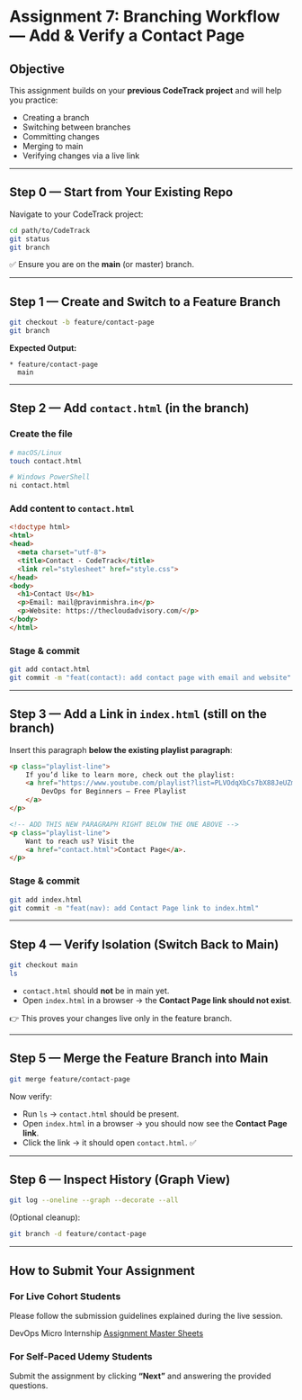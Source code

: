 # Assignment 7: Branching Workflow — Add & Verify a Contact Page

## Objective
This assignment builds on your **previous CodeTrack project** and will help you practice:  
- Creating a branch  
- Switching between branches  
- Committing changes  
- Merging to main  
- Verifying changes via a live link  

---

## Step 0 — Start from Your Existing Repo
Navigate to your CodeTrack project:
```bash
cd path/to/CodeTrack
git status
git branch
````

✅ Ensure you are on the **main** (or master) branch.

---

## Step 1 — Create and Switch to a Feature Branch

```bash
git checkout -b feature/contact-page
git branch
```

**Expected Output:**

```
* feature/contact-page
  main
```

---

## Step 2 — Add `contact.html` (in the branch)

### Create the file

```bash
# macOS/Linux
touch contact.html

# Windows PowerShell
ni contact.html
```

### Add content to `contact.html`

```html
<!doctype html>
<html>
<head>
  <meta charset="utf-8">
  <title>Contact - CodeTrack</title>
  <link rel="stylesheet" href="style.css">
</head>
<body>
  <h1>Contact Us</h1>
  <p>Email: mail@pravinmishra.in</p>
  <p>Website: https://thecloudadvisory.com/</p>
</body>
</html>
```

### Stage & commit

```bash
git add contact.html
git commit -m "feat(contact): add contact page with email and website"
```

---

## Step 3 — Add a Link in `index.html` (still on the branch)

Insert this paragraph **below the existing playlist paragraph**:

```html
<p class="playlist-line">
    If you’d like to learn more, check out the playlist:
    <a href="https://www.youtube.com/playlist?list=PLVOdqXbCs7bX88JeUZmK4fKTq2hJ5VS89" target="_blank">
        DevOps for Beginners – Free Playlist
    </a>
</p>

<!-- ADD THIS NEW PARAGRAPH RIGHT BELOW THE ONE ABOVE -->
<p class="playlist-line">
    Want to reach us? Visit the
    <a href="contact.html">Contact Page</a>.
</p>
```

### Stage & commit

```bash
git add index.html
git commit -m "feat(nav): add Contact Page link to index.html"
```

---

## Step 4 — Verify Isolation (Switch Back to Main)

```bash
git checkout main
ls
```

* `contact.html` should **not** be in main yet.
* Open `index.html` in a browser → the **Contact Page link should not exist**.

👉 This proves your changes live only in the feature branch.

---

## Step 5 — Merge the Feature Branch into Main

```bash
git merge feature/contact-page
```

Now verify:

* Run `ls` → `contact.html` should be present.
* Open `index.html` in a browser → you should now see the **Contact Page link**.
* Click the link → it should open `contact.html`. ✅

---

## Step 6 — Inspect History (Graph View)

```bash
git log --oneline --graph --decorate --all
```

(Optional cleanup):

```bash
git branch -d feature/contact-page
```

---

## How to Submit Your Assignment

### For Live Cohort Students

Please follow the submission guidelines explained during the live session.

DevOps Micro Internship [Assignment Master Sheets](https://docs.google.com/spreadsheets/d/1HnlenHEjytvLJMy84bBF-5B1RABaY_BjbfwCj-qnvHM/edit?gid=1951781267#gid=1951781267)


### For Self-Paced Udemy Students

Submit the assignment by clicking **“Next”** and answering the provided questions.
